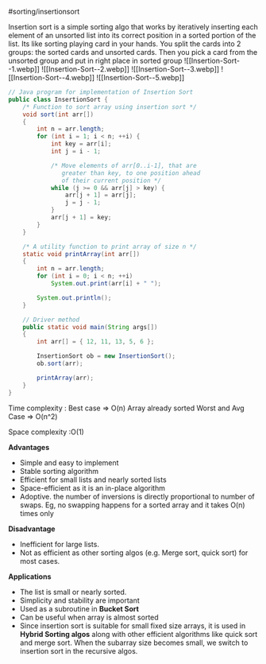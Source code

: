 #sorting/insertionsort 

Insertion sort is a simple sorting algo that works by iteratively inserting each element of an unsorted list into its correct position in a sorted portion of the list. Its like sorting playing card in your hands. You split the cards into 2 groups: the sorted cards and unsorted cards. Then you pick a card from the unsorted group and put in right place in sorted group
![[Insertion-Sort--1.webp]]
![[Insertion-Sort--2.webp]]
![[Insertion-Sort--3.webp]]
![[Insertion-Sort--4.webp]]
![[Insertion-Sort--5.webp]]



```java
// Java program for implementation of Insertion Sort
public class InsertionSort {
    /* Function to sort array using insertion sort */
    void sort(int arr[])
    {
        int n = arr.length;
        for (int i = 1; i < n; ++i) {
            int key = arr[i];
            int j = i - 1;

            /* Move elements of arr[0..i-1], that are
               greater than key, to one position ahead
               of their current position */
            while (j >= 0 && arr[j] > key) {
                arr[j + 1] = arr[j];
                j = j - 1;
            }
            arr[j + 1] = key;
        }
    }

    /* A utility function to print array of size n */
    static void printArray(int arr[])
    {
        int n = arr.length;
        for (int i = 0; i < n; ++i)
            System.out.print(arr[i] + " ");

        System.out.println();
    }

    // Driver method
    public static void main(String args[])
    {
        int arr[] = { 12, 11, 13, 5, 6 };

        InsertionSort ob = new InsertionSort();
        ob.sort(arr);

        printArray(arr);
    }
}

```
Time complexity : Best case => O(n) Array already sorted
Worst and Avg Case => O(n^2)

Space complexity :O(1)


**Advantages**
- Simple and easy to implement
- Stable sorting algorithm
- Efficient for small lists and nearly sorted lists
- Space-efficient as it is an in-place algorithm
- Adoptive. the number of inversions is directly proportional to number of swaps. Eg, no swapping happens for a sorted array and it takes O(n) times only


**Disadvantage**
- Inefficient for large lists.
- Not as efficient as other sorting algos (e.g. Merge sort, quick sort) for most cases.


**Applications**
- The list is small or nearly sorted.
- Simplicity and stability are important
- Used as a subroutine in **Bucket Sort**
- Can be useful when array is almost sorted 
- Since insertion sort is suitable for small fixed size arrays, it is used in **Hybrid Sorting algos** along with other efficient algorithms like quick sort and merge sort. When the subarray size becomes small, we switch to insertion sort in the recursive algos.

